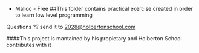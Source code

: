- Malloc - Free
##This folder contains practical exercise created in order to learn low level programming

Questions ?? send it to 2028@holbertonschool.com

####This project is mantained by his propietary and Holberton School contributes with it
